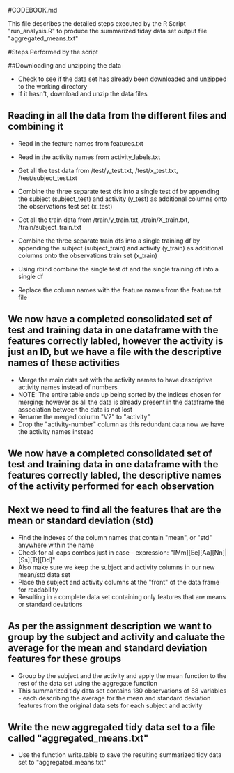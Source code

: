 #CODEBOOK.md

This file describes the detailed steps executed by the R Script "run_analysis.R" to produce the summarized tiday data set output file "aggregated_means.txt"

#Steps Performed by the script

##Downloading and unzipping the data

* Check to see if the data set has already been downloaded and unzipped to the working directory
* If it hasn't, download and unzip the data files

## Reading in all the data from the different files and combining it
* Read in the feature names from features.txt
* Read in the activity names from activity_labels.txt

* Get all the test data from /test/y_test.txt, /test/x_test.txt, /test/subject_test.txt
* Combine the three separate test dfs into a single test df by appending the subject (subject_test) and activity (y_test) as additional columns onto the observations test set (x_test)

* Get all the train data from /train/y_train.txt, /train/X_train.txt, /train/subject_train.txt
* Combine the three separate train dfs into a single training df by appending the subject (subject_train) and activity (y_train) as additional columns onto the observations train set (x_train)

* Using rbind combine the single test df and the single training df into a single df

* Replace the column names with the feature names from the feature.txt file

## We now have a completed consolidated set of test and training data in one dataframe with the features correctly labled, however the activity is just an ID, but we have a file with the descriptive names of these activities

* Merge the main data set with the activity names to have descriptive activity names instead of numbers
* NOTE:  The entire table ends up being sorted by the indices chosen for merging; however as all the data is already present in the dataframe the association between the data is not lost
* Rename the merged column "V2" to "activity"
* Drop the "activity-number" column as this redundant data now we have the activity names instead

## We now have a completed consolidated set of test and training data in one dataframe with the features correctly labled, the descriptive names of the activity performed for each observation

## Next we need to find all the features that are the mean or standard deviation (std)

* Find the indexes of the column names that contain "mean", or "std" anywhere within the name
* Check for all caps combos just in case - expression:  "[Mm][Ee][Aa][Nn]|[Ss][Tt][Dd]"
* Also make sure we keep the subject and activity columns in our new mean/std data set
* Place the subject and activity columns at the "front" of the data frame for readability
* Resulting in a complete data set containing only features that are means or standard deviations

## As per the assignment description we want to group by the subject and activity and caluate the average for the mean and standard deviation features for these groups

* Group by the subject and the activity and apply the mean function to the rest of the data set using the aggregate function
* This summarized tidy data set contains 180 observations of 88 variables - each describing the average for the mean and standard deviation features from the original data sets for each subject and activity

## Write the new aggregated tidy data set to a file called "aggregated_means.txt"

* Use the function write.table to save the resulting summarized tidy data set to "aggregated_means.txt"


